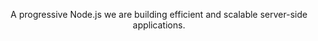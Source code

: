 <p align="center">
  <p align="center">A progressive Node.js</a> we are building efficient and scalable server-side applications.</p>
</p>
